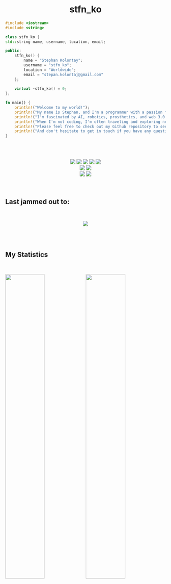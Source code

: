 <h1 align="center">
 stfn_ko
</h1>

```c++
#include <iostream>
#include <string>

class stfn_ko {
std::string name, username, location, email;

public:
    stfn_ko() {
        name = "Stephan Kolontay";
        username = "stfn_ko";
        location = "Worldwide";
        email = "stepan.kolontaj@gmail.com"
    };
    
    virtual ~stfn_ko() = 0;
};
```

```rust
fn main() {
    println!("Welcome to my world!");
    println!("My name is Stephan, and I'm a programmer with a passion for both C++ and Rust.\n");
    println!("I'm fascinated by AI, robotics, prosthetics, and web 3.0.\n");
    println!("When I'm not coding, I'm often traveling and exploring new places.");
    println!("Please feel free to check out my Github repository to see what I'm working on");
    println!("And don't hesitate to get in touch if you have any questions or just want to chat!");
}
```

<br>
<br>
<br>

<div>
  <div align="center">
      <img src="https://img.shields.io/badge/C++-00599C?style=for-the-badge&logo=c%2B%2B&logoColor=00599C&labelColor=282828">
      <img src="https://img.shields.io/badge/rust-%23000000.svg?style=for-the-badge&logo=rust&logoColor=white&labelColor=282828">
      <img src="https://img.shields.io/badge/Go-00ADD8?style=for-the-badge&logo=go&logoColor=00ADD8&labelColor=282828">
      <img src="https://img.shields.io/badge/JavaScript-F7DF1E?style=for-the-badge&logo=JavaScript&logoColor=F7DF1E&labelColor=282828">
      <img src="https://img.shields.io/badge/-Python-yellow?style=for-the-badge&logo=python&logoColor=yellow&labelColor=282828">
  </div>
  <div align="center">
     <img src="https://img.shields.io/badge/-MongoDb-4EA94B?style=for-the-badge&logo=MongoDb&logoColor=4EA94B&labelColor=282828">  
     <img src="https://img.shields.io/badge/-MySQL-black?style=for-the-badge&logo=MySQL&logoColor=white&labelColor=282828">  
  </div>
  <div align="center">
      <img src="https://img.shields.io/badge/-HTML-red?style=for-the-badge&logo=html5&logoColor=red&labelColor=282828">
      <img src="https://img.shields.io/badge/-CSS-0175C2?style=for-the-badge&logo=css3&logoColor=0175C2&labelColor=282828">
  </div>
</div>

<br>
<br>

<h2 align="left">Last jammed out to:</h2>
<br/>
<p align="center">
    <img src="https://spotify-github-readme.vercel.app/api/spotify" />
</p>

<br>
<br>

## My Statistics

<br/>
<p align="left">
  <a>
    <img width="49.5%" src="https://github-readme-stats.vercel.app/api?username=stfn-ko&show_icons=true&theme=radical&hide_border=true" />
    <img width="49.5%" src="https://github-readme-streak-stats.herokuapp.com/?user=stfn-ko&theme=radical&hide_border=true" />
  </a>
</p>
<br>

